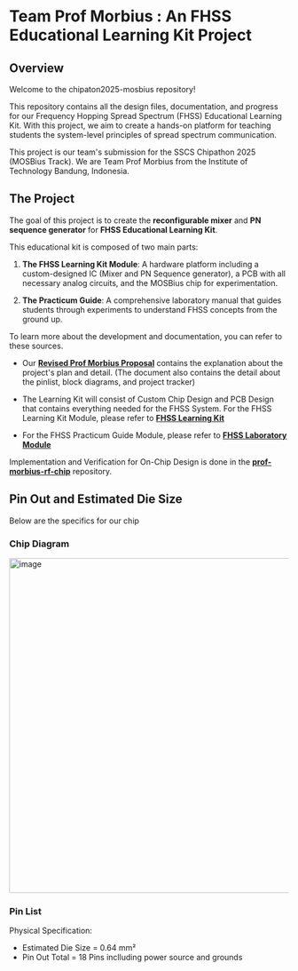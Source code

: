 # Team Prof Morbius : An FHSS Educational Learning Kit Project

## Overview

Welcome to the chipaton2025-mosbius repository!

This repository contains all the design files, documentation, and progress for our Frequency Hopping Spread Spectrum (FHSS) Educational Learning Kit. With this project, we aim to create a hands-on platform for teaching students the system-level principles of spread spectrum communication.

This project is our team's submission for the SSCS Chipathon 2025 (MOSBius Track). We are Team Prof Morbius from the Institute of Technology Bandung, Indonesia.

## The Project

The goal of this project is to create the **reconfigurable mixer** and **PN sequence generator** for **FHSS Educational Learning Kit**.

This educational kit is composed of two main parts:

1. **The FHSS Learning Kit Module**: A hardware platform including a custom-designed IC (Mixer and PN Sequence generator), a PCB with all necessary analog circuits, and the MOSBius chip for experimentation.

2. **The Practicum Guide**: A comprehensive laboratory manual that guides students through experiments to understand FHSS concepts from the ground up.

To learn more about the development and documentation, you can refer to these sources.

- Our [**Revised Prof Morbius Proposal**](https://drive.google.com/file/d/1uSmN1Kq2bPWWUJlL5vvVy811TZmL9LWt/view?usp=sharing) contains the explanation about the project's plan and detail. (The document also contains the detail about the pinlist, block diagrams, and project tracker)

- The Learning Kit will consist of Custom Chip Design and PCB Design that contains everything needed for the FHSS System. For the FHSS Learning Kit Module, please refer to [**FHSS Learning Kit**](./docs/system_architecture.md)

- For the FHSS Practicum Guide Module, please refer to [**FHSS Laboratory Module**](https://drive.google.com/file/d/1QCHJ8PP__YJWEzheR70c9E-Kh2Sm1mwg/view?usp=sharing)

Implementation and Verification for On-Chip Design is done in the [**prof-morbius-rf-chip**](https://github.com/orpheus016/prof-morbius-rf-chip) repository.

## Pin Out and Estimated Die Size

Below are the specifics for our chip

### **Chip Diagram**
<img width="1074" height="603" alt="image" src="https://github.com/user-attachments/assets/d0b4bd6f-b3f1-494b-8c09-299ffa4ecb3b" />

### **Pin List**

Physical Specification:
* Estimated Die Size = 0.64 mm²
* Pin Out Total = 18 Pins inclluding power source and grounds
